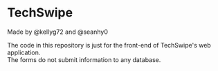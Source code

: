 # TechSwipe
<p> Made by @kellyg72 and @seanhy0 </p>

<P> The code in this repository is just for the front-end of TechSwipe's web application. <br>
    The forms do not submit information to any database. </p>
